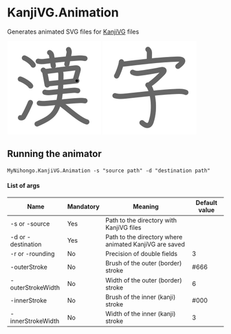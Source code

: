 # KanjiVG.Animation
Generates animated SVG files for [KanjiVG](https://github.com/KanjiVG/kanjivg) files

![kanji](samples/6f22.svg)
![kanji](samples/5b57.svg)

## Running the animator
```console
MyNihongo.KanjiVG.Animation -s "source path" -d "destination path"
```

#### List of args
|Name|Mandatory|Meaning|Default value|
|-|-|-|-|
|-s or -source|Yes|Path to the directory with KanjiVG files|
|-d or -destination|Yes|Path to the directory where animated KanjiVG are saved|
|-r or -rounding|No|Precision of double fields|3|
|-outerStroke|No|Brush of the outer (border) stroke|#666|
|-outerStrokeWidth|No|Width of the outer (border) stroke|6|
|-innerStroke|No|Brush of the inner (kanji) stroke|#000|
|-innerStrokeWidth|No|Width of the inner (kanji) stroke|3|